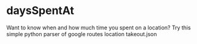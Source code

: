 # daysSpentAt
Want to know when and how much time you spent on a location? Try this simple python parser of google routes location takeout.json

